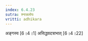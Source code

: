 ```yaml
---
index: 6.4.23
sutra: श्नान्नलोपः
vritti: adhikara
---
```


 अङ्गस्य [6।4।1]  असिद्धवदत्राभात् [6।4।22] 